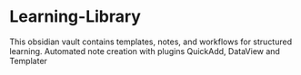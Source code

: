 # Learning-Library
This obsidian vault contains templates, notes, and workflows for structured learning. 
Automated note creation with plugins QuickAdd, DataView and Templater 
